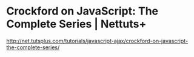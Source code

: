 <!--
id: 520454523
link: http://kevinisom.info/post/520454523/crockford-on-javascript-the-complete-series-nettuts
slug: crockford-on-javascript-the-complete-series-nettuts
date: Wed Apr 14 2010 21:26:49 GMT+1200 (NZST)
raw: {"blog_name":"kevinisom","id":520454523,"post_url":"http://kevinisom.info/post/520454523/crockford-on-javascript-the-complete-series-nettuts","slug":"crockford-on-javascript-the-complete-series-nettuts","type":"link","date":"2010-04-14 09:26:49 GMT","timestamp":1271237209,"state":"published","format":"html","reblog_key":"ZFARLBnj","tags":[],"short_url":"http://tmblr.co/Zw68YyV1O5x","highlighted":[],"feed_item":"http://net.tutsplus.com/tutorials/javascript-ajax/crockford-on-javascript-the-complete-series/","from_feed_id":"650234","note_count":0,"title":"Crockford on JavaScript: The Complete Series | Nettuts+","url":"http://net.tutsplus.com/tutorials/javascript-ajax/crockford-on-javascript-the-complete-series/","description":""}
publish: 2010-04-014
tags: 
title: Crockford on JavaScript: The Complete Series | Nettuts+
-->


Crockford on JavaScript: The Complete Series | Nettuts+
=======================================================

<http://net.tutsplus.com/tutorials/javascript-ajax/crockford-on-javascript-the-complete-series/>

